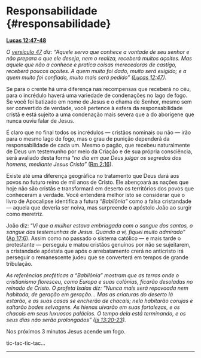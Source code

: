 # Responsabilidade {#responsabilidade}

[**Lucas 12:47-48**](http://bibliaonline.com.br/acf/lc/12/47-48)

_O_ [_versículo 47_](http://bibliaonline.com.br/acf/lc/12/47) _diz: “Aquele servo que conhece a vontade de seu senhor e não prepara o que ele deseja, nem o realiza, receberá muitos açoites. Mas aquele que não a conhece e pratica coisas merecedoras de castigo, receberá poucos açoites. A quem muito foi dado, muito será exigido; e a quem muito foi confiado, muito mais será pedido” (_[_Lucas 12:47_](http://bibliaonline.com.br/acf/lc/12/47)_)._

Se para o crente há uma diferença nas recompensas que receberá no céu, para o incrédulo haverá uma variedade de condenações no lago de fogo. Se você foi batizado em nome de Jesus e o chama de Senhor, mesmo sem ser convertido de verdade, você pertence à esfera da responsabilidade cristã e está sujeito a uma condenação mais severa que a do aborígene que nunca ouviu falar de Jesus.

É claro que no final todos os incrédulos — cristãos nominais ou não — irão para o mesmo lago de fogo, mas o grau de punição dependerá da responsabilidade de cada um. Mesmo o pagão, que recebeu naturalmente de Deus um testemunho por meio da Criação e de sua própria consciência, será avaliado desta forma “_no dia em que Deus julgar os segredos dos homens, mediante Jesus Cristo”_ ([Rm 2:16](http://bibliaonline.com.br/acf/rm/2/16)).

Existe até uma diferença geográfica no tratamento que Deus dará aos povos no futuro reino de mil anos de Cristo. Ele abençoará as nações que hoje não são cristãs e transformará em deserto os territórios dos povos que conheceram a verdade. Você entenderá melhor isto se considerar que o livro de Apocalipse identifica a futura “_Babilônia”_ como a falsa cristandade — aquela que deveria ser noiva, mas surpreende o apóstolo João ao surgir como meretriz.

João diz: “_Vi que a mulher estava embriagada com o sangue dos santos, o sangue das testemunhas de Jesus. Quando a vi, fiquei muito admirado”_ ([Ap 17:6](http://bibliaonline.com.br/acf/ap/17/6)). Assim como no passado o sistema católico — e mais tarde o protestante — perseguiu e matou cristãos genuínos por não se sujeitarem, a cristandade apóstata que após o arrebatamento crerá no anticristo irá perseguir o remanescente judeu que se converterá em tempos de grande tribulação.

_As referências proféticas a “Babilônia” mostram que as terras onde o cristianismo floresceu, como Europa e suas colônias, ficarão desoladas no reinado de Cristo. O profeta Isaías diz: “Nunca mais será repovoada nem habitada, de geração em geração... Mas as criaturas do deserto lá estarão, e as suas casas se encherão de chacais; nela habitarão corujas e saltarão bodes selvagens. As hienas uivarão em suas fortalezas, e os chacais em seus luxuosos palácios. O tempo dela está terminando, e os seus dias não serão prolongados” (_[_Is 13:20-23_](http://bibliaonline.com.br/acf/is/13/20-23)_)._

Nos próximos 3 minutos Jesus acende um fogo.

tic-tac-tic-tac...

*****